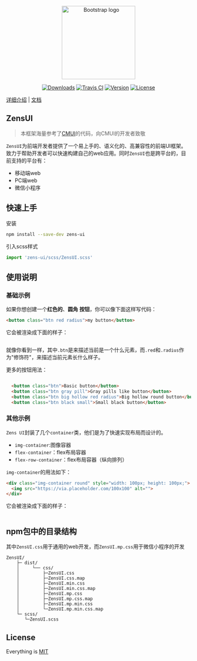 <p align="center">
  <a href="https://github.com/ZensFE/ZensUI">
    <img src="https://zens-pic.oss-cn-shenzhen.aliyuncs.com/static/space/zens-ui.log.svg" alt="Bootstrap logo" width=200 height=200>
  </a>
  <p align="center">
    <a href="https://npmcharts.com/compare/zens-ui?minimal=true"><img src="https://img.shields.io/npm/dm/zens-ui.svg" alt="Downloads"></a>
    <a href="https://travis-ci.com/ZensFE/ZensUI"><img src="https://api.travis-ci.com/ZensFE/ZensUI.svg?branch=master" alt="Travis CI"></a>
    <a href="https://www.npmjs.com/package/zens-ui"><img src="https://img.shields.io/npm/v/zens-ui.svg" alt="Version"></a>
    <a href="https://www.npmjs.com/package/zens-ui"><img src="https://img.shields.io/npm/l/zens-ui.svg" alt="License"></a>
  </p>
</p>

[详细介绍](/docs/intro/introduction.md) | [文档](#)  

## ZensUI
>本框架海量参考了[CMUI](https://github.com/tgoufe/CyanMapleDesign)的代码，向CMUI的开发者致敬

`ZensUI`为前端开发者提供了一个易上手的、语义化的、高兼容性的前端UI框架。致力于帮助开发者可以快速构建自己的web应用。同时`ZensUI`也是跨平台的，目前支持的平台有：
 * 移动端web
 * PC端web
 * 微信小程序


## 快速上手
安装
```bash
npm install --save-dev zens-ui
```

引入scss样式
```javascript
import 'zens-ui/scss/ZensUI.scss'
```

## 使用说明

### 基础示例

如果你想创建一个**红色的**、**圆角** **按钮**，你可以像下面这样写代码：
```html
<button class="btn red radius">my button</button>
```
它会被渲染成下面的样子：
<div>
    <img src="http://cdn.zens.asia/cms/img/153924359633b20949.png" alt="">
</div>

就像你看到一样，其中`.btn`是来描述当前是一个什么元素，而`.red`和`.radius`作为"修饰符"，来描述当前元素长什么样子。

更多的按钮用法：
<div>
    <img src="http://cdn.zens.asia/cms/img/153924951268d8a270.png" alt="">
</div>

```html
  <button class="btn">Basic button</button>
  <button class="btn gray pill">Gray pills like button</button>
  <button class="btn big hollow red radius">Big hollow round button</button>
  <button class="btn black small">Small black button</button>
```

### 其他示例
`Zens UI`封装了几个`container`类，他们是为了快速实现布局而设计的。
 - `img-container`:图像容器
 - `flex-container`：flex布局容器
 - `flex-row-container`：flex布局容器（纵向排列）
 
 `img-container`的用法如下：
 ```html
 <div class="img-container round" style="width: 100px; height: 100px;">
   <img src="https://via.placeholder.com/100x100" alt="">
 </div>
 ```
它会被渲染成下面的样子：
<div>
    <img src="http://cdn.zens.asia/cms/img/1539248296095ca1c6.png" alt="">
</div>

## npm包中的目录结构
其中`ZensUI.css`用于通用的web开发，而`ZensUI.mp.css`用于微信小程序的开发
```
ZensUI/
    ├─ dist/                                           
    │     └── css/                      
    │         ├─ZensUI.css 
    │         ├─ZensUI.css.map
    │         ├─ZensUI.min.css
    │         ├─ZensUI.min.css.map 
    │         ├─ZensUI.mp.css
    │         ├─ZensUI.mp.css.map
    │         ├─ZensUI.mp.min.css
    │         └─ZensUI.mp.min.css.map    
    └─ scss/ 
       └─ZensUI.scss  
```

## License
Everything is [MIT](https://en.wikipedia.org/wiki/MIT_License)
